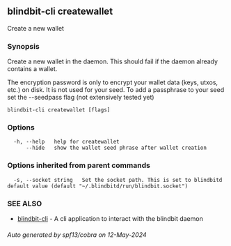 ## blindbit-cli createwallet

Create a new wallet

### Synopsis

Create a new wallet in the daemon. This should fail if the daemon already contains a wallet.

The encryption password is only to encrypt your wallet data (keys, utxos, etc.) on disk. It is not used for your seed. 
To add a passphrase to your seed set the --seedpass flag (not extensively tested yet)


```
blindbit-cli createwallet [flags]
```

### Options

```
  -h, --help   help for createwallet
      --hide   show the wallet seed phrase after wallet creation
```

### Options inherited from parent commands

```
  -s, --socket string   Set the socket path. This is set to blindbitd default value (default "~/.blindbitd/run/blindbit.socket")
```

### SEE ALSO

* [blindbit-cli](blindbit-cli.md)	 - A cli application to interact with the blindbit daemon

###### Auto generated by spf13/cobra on 12-May-2024
